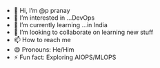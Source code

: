 - 👋 Hi, I’m @p pranay
- 👀 I’m interested in ...DevOps
- 🌱 I’m currently learning ...in India 
- 💞️ I’m looking to collaborate on learning new stuff
- 📫 How to reach me 
- 😄 Pronouns: He/Him
- ⚡ Fun fact: Exploring AIOPS/MLOPS

<!---
pyprana/pyprana is a ✨ special ✨ repository because its `README.md` (this file) appears on your GitHub profile.
You can click the Preview link to take a look at your changes.
--->
